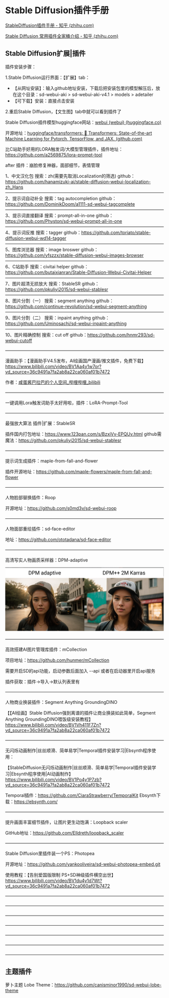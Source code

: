 # Stable Diffusion插件手册

[StableDiffusion插件手册 - 知乎 (zhihu.com)](https://zhuanlan.zhihu.com/p/632594856)

[Stable Diffusion 常用插件全家桶介绍 - 知乎 (zhihu.com)](https://zhuanlan.zhihu.com/p/634528040)

## Stable Diffusion扩展|插件

插件安装步骤：

1.Stable Diffusion运行界面：【扩展】tab：

- 【从网址安装】：输入github地址安装，下载后把安装包里的模型解压后，放在这个目录：sd-webui-aki > sd-webui-aki-v4.1 > models > adetailer
- 【可下载】安装：直接点击安装

2.重启Stable Diffusion，【文生图】tab中就可以看到插件了

Stable Diffusion插件模型huggingface网站：[webui (webui) (huggingface.co)](https://huggingface.co/webui)

开源地址：[huggingface/transformers: 🤗 Transformers: State-of-the-art Machine Learning for Pytorch, TensorFlow, and JAX. (github.com)](https://github.com/huggingface/transformers)

比C站助手好用的LORA触发词/大模型管理插件，插件地址：<https://github.com/a2569875/lora-prompt-tool>

after 插件：崩脸修复神器，面部细节，表情管理

1、中文汉化包
搜索：zh(需要先取消Localization的筛选)
github：<https://github.com/hanamizuki-ai/stable-diffusion-webui-localization-zh_Hans>
————————————————————————————————————
2、提示词自动补全
搜索：tag autocompletion
github：<https://github.com/DominikDoom/a1111-sd-webui-tagcomplete>
————————————————————————————————————
3、提示词直接翻译
搜索：prompt-all-in-one
github：<https://github.com/Physton/sd-webui-prompt-all-in-one>
————————————————————————————————————
4、提示词反推
搜索：tagger
github：<https://github.com/toriato/stable-diffusion-webui-wd14-tagger>
————————————————————————————————————
5、图库浏览器
搜索：image broswer
github：<https://github.com/yfszzx/stable-diffusion-webui-images-browser>
————————————————————————————————————
6、C站助手
搜索：civitai helper
github：<https://github.com/butaixianran/Stable-Diffusion-Webui-Civitai-Helper>
————————————————————————————————————
7、图片超清无损放大
搜索：StableSR
github：<https://github.com/pkuliyi2015/sd-webui-stablesr>
————————————————————————————————————
8、图片分割（一）
搜索：segment anything
github：<https://github.com/continue-revolution/sd-webui-segment-anything>
————————————————————————————————————
9、图片分割（二）
搜索：inpaint anything
github：<https://github.com/Uminosachi/sd-webui-inpaint-anything>
————————————————————————————————————
10、图片精确控制
搜索：cut off
github：<https://github.com/hnmr293/sd-webui-cutoff>

————————————————————————————————————

漫画助手：【漫画助手V4.5发布，AI绘画国产漫画/推文插件，免费下载】<https://www.bilibili.com/video/BV1Aa4y1w7or?vd_source=36c9491a7fa2ab8a22ca060af01b7472>

作者：[咸蛋酱巴拉巴的个人空间_哔哩哔哩_bilibili](https://space.bilibili.com/119916498)

————————————————————————————————————

一键调用Lora触发词助手太好用啦，插件：LoRA-Prompt-Tool

————————————————————————————————————

最强放大算法 插件|扩展：StableSR

插件国内打包地址：<https://www.123pan.com/s/BzxiVv-EPQUv.html>
github需魔法：<https://github.com/pkuliyi2015/sd-webui-stablesr>

————————————————————————————————————

提示词生成插件：maple-from-fall-and-flower

插件开源地址：<https://github.com/maple-flowers/maple-from-fall-and-flower>

————————————————————————————————————

人物脸部替换插件：Roop

开源地址：<https://github.com/s0md3v/sd-webui-roop>

————————————————————————————————————

人物面部重绘插件：sd-face-editor

地址：<https://github.com/ototadana/sd-face-editor>

————————————————————————————————————

高清写实人物画质采样器：DPM-adaptive

![采样器对比](.\assets\采样器对比.jpg)

————————————————————————————————————

高效搭建AI图片管理库插件：mCollection

项目地址：<https://github.com/hunmer/mCollection>

需要开启SD的api功能，启动参数后面加入 --api 或者在启动器里开启api服务

插件获取：插件->导入->默认列表里有

————————————————————————————————————

人物商业换装插件：Segment Anything GroundingDINO

【【AI绘画】Stable Diffusion强到离谱的插件让商业换装如此简单，Segment Anything GroundingDINO喂饭级安装教程】<https://www.bilibili.com/video/BV1Vh411F7Zn?vd_source=36c9491a7fa2ab8a22ca060af01b7472>

————————————————————————————————————

无闪烁动画制作|丝丝顺滑、简单易学|Temporal插件安装学习|Ebsynth程序使用：

【StableDiffusion无闪烁动画制作|丝丝顺滑、简单易学|Temporal插件安装学习|Ebsynth程序使用|AI动画制作】<https://www.bilibili.com/video/BV1Po4y1P7zb?vd_source=36c9491a7fa2ab8a22ca060af01b7472>

Temporal插件：<https://github.com/CiaraStrawberry/TemporalKit>
Ebsynth下载：<https://ebsynth.com/>

————————————————————————————————————

提升画面丰富细节插件，让图片更生动饱满：Loopback scaler

GitHub地址：<https://github.com/Elldreth/loopback_scaler>

————————————————————————————————————

Stable Diffusion里插件装一个PS：Photopea

开源地址：<https://github.com/yankooliveira/sd-webui-photopea-embed.git>

使用教程：【告别爱国版限制  PS+SD神级插件横空出世】<https://www.bilibili.com/video/BV1du4y1d7Wt?vd_source=36c9491a7fa2ab8a22ca060af01b7472>

————————————————————————————————————

————————————————————————————————————

————————————————————————————————————

————————————————————————————————————

————————————————————————————————————

————————————————————————————————————

————————————————————————————————————

## 主题插件

萝卜主题 Lobe Theme：<https://github.com/canisminor1990/sd-webui-lobe-theme>
